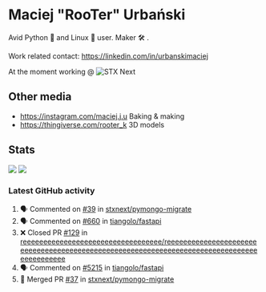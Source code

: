 # Maciej "RooTer" Urbański

Avid Python 🐍 and Linux 🐧 user.
Maker 🛠 .

Work related contact: https://linkedin.com/in/urbanskimaciej

At the moment working @ ![STX Next](https://www.stxnext.com/hubfs/stxnext_web_claim_gradient-1.svg)

## Other media

* https://instagram.com/maciej.j.u Baking & making
* https://thingiverse.com/rooter_k 3D models

## Stats

![](https://github-readme-stats.vercel.app/api?username=rooterkyberian&hide_title=true&show_icons=true&count_private=true&theme=graywhite)
![](https://komarev.com/ghpvc/?username=rooterkyberian&color=lightgray&style=flat-square)

### Latest GitHub activity
<!--START_SECTION:activity-->
1. 🗣 Commented on [#39](https://github.com/stxnext/pymongo-migrate/issues/39) in [stxnext/pymongo-migrate](https://github.com/stxnext/pymongo-migrate)
2. 🗣 Commented on [#660](https://github.com/tiangolo/fastapi/issues/660) in [tiangolo/fastapi](https://github.com/tiangolo/fastapi)
3. ❌ Closed PR [#129](https://github.com/reeeeeeeeeeeeeeeeeeeeeeeeeeeeeeeeee/reeeeeeeeeeeeeeeeeeeeeeeeeeeeeeeeeeeeeeeeeeeeeeeeeeeeeeeeeeeeeeeeeeeeeeeeeeeeeeeeeeeeeeeeeee/pull/129) in [reeeeeeeeeeeeeeeeeeeeeeeeeeeeeeeeee/reeeeeeeeeeeeeeeeeeeeeeeeeeeeeeeeeeeeeeeeeeeeeeeeeeeeeeeeeeeeeeeeeeeeeeeeeeeeeeeeeeeeeeeeeee](https://github.com/reeeeeeeeeeeeeeeeeeeeeeeeeeeeeeeeee/reeeeeeeeeeeeeeeeeeeeeeeeeeeeeeeeeeeeeeeeeeeeeeeeeeeeeeeeeeeeeeeeeeeeeeeeeeeeeeeeeeeeeeeeeee)
4. 🗣 Commented on [#5215](https://github.com/tiangolo/fastapi/issues/5215) in [tiangolo/fastapi](https://github.com/tiangolo/fastapi)
5. 🎉 Merged PR [#37](https://github.com/stxnext/pymongo-migrate/pull/37) in [stxnext/pymongo-migrate](https://github.com/stxnext/pymongo-migrate)
<!--END_SECTION:activity-->
